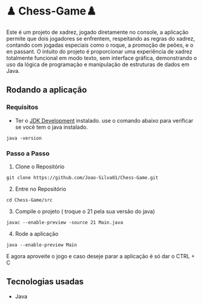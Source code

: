 # ♟ Chess-Game♟️ 

Este é um projeto de xadrez, jogado diretamente no console, a aplicação permite que dois jogadores se enfrentem, respeitando as regras do xadrez, contando com jogadas especiais como o roque, a promoção de peões, e o en passant. O intuito do projeto é proporcionar uma experiência de xadrez totalmente funcional em modo texto, sem interface gráfica, demonstrando o uso da lógica de programação e manipulação de estruturas de dados em Java.

## Rodando a aplicação
### Requisitos
* Ter o [JDK Development](https://www.oracle.com/java/technologies/downloads/#java21) instalado.
  use o comando abaixo para verificar se você tem o java instalado.
```
java -version
```
### Passo a Passo
1. Clone o Repositório
```
git clone https://github.com/Joao-Silva01/Chess-Game.git
```
2. Entre no Repositório
```
cd Chess-Game/src
```
3. Compile o projeto ( troque o 21 pela sua versão do java)
```
javac --enable-preview -source 21 Main.java
```
4. Rode a aplicação
```
java --enable-preview Main
```

E agora aproveite o jogo e caso deseje parar a aplicação é só dar o CTRL + C

## Tecnologias usadas
* Java 
